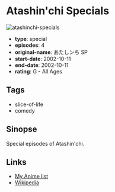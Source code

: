 # Atashin'chi Specials

![atashinchi-specials](https://cdn.myanimelist.net/images/anime/1666/115433.jpg)

-   **type**: special
-   **episodes**: 4
-   **original-name**: あたしンち SP
-   **start-date**: 2002-10-11
-   **end-date**: 2002-10-11
-   **rating**: G - All Ages

## Tags

-   slice-of-life
-   comedy

## Sinopse

Special episodes of Atashin'chi.

## Links

-   [My Anime list](https://myanimelist.net/anime/42198/Atashinchi_Specials)
-   [Wikipedia](https://ja.wikipedia.org/wiki/あたしンちのエピソード一覧)
